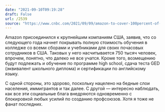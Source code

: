 ```yaml
---
date: "2021-09-10T09:19:28"
draft: False
url: /2539
source: "https://www.cnbc.com/2021/09/09/amazon-to-cover-100percent-of-college-tuition-for-us-hourly-employees.html"
---
```


Amazon присоединился к крупнейшим компаниям США, заявив, что со следующего года начнет покрывать полную стоимость обучения в колледже со всеми сборами и учебниками для своих почасовых сотрудников в США. Таковых у него насчитывается 750 тысяч человек, впрочем, понятно, что далеко не все учатся. Кроме того, возмещению будут подлежать и обучение по программе high school, сдача теста GED (эквивалент школьного диплома) и сертификации по английскому языку.

С одной стороны, это здорово, поскольку нацелено на бедные слои населения, иммигрантов и так далее. С другой — интересно наблюдать, как все эти социальные блага внедряются одновременно с блокировкой любых усилий по созданию профсоюзов. Хотя я тоже не фанат последних.
